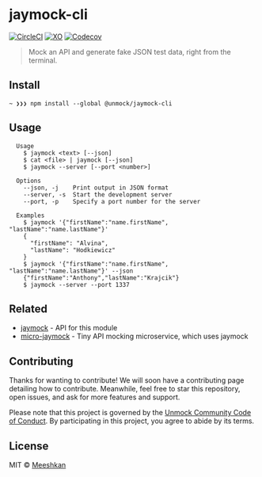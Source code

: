 # jaymock-cli

[![CircleCI](https://img.shields.io/circleci/build/github/unmock/jaymock-cli?style=for-the-badge)](https://circleci.com/gh/unmock/jaymock-cli) [![XO](https://img.shields.io/badge/code_style-XO-5ed9c7.svg?style=for-the-badge)](https://github.com/xojs/xo) [![Codecov](https://img.shields.io/codecov/c/github/unmock/jaymock-cli?style=for-the-badge)](https://codecov.io/gh/unmock/jaymock-cli)

> Mock an API and generate fake JSON test data, right from the terminal.

## Install

```
~ ❯❯❯ npm install --global @unmock/jaymock-cli
```

## Usage

```
  Usage
    $ jaymock <text> [--json]
    $ cat <file> | jaymock [--json]
    $ jaymock --server [--port <number>]
   
  Options
    --json, -j    Print output in JSON format
    --server, -s  Start the development server
    --port, -p    Specify a port number for the server
   
  Examples
    $ jaymock '{"firstName":"name.firstName", "lastName":"name.lastName"}'
    {
      "firstName": "Alvina",
      "lastName": "Hodkiewicz"
    }
    $ jaymock '{"firstName":"name.firstName", "lastName":"name.lastName"}' --json
    {"firstName":"Anthony","lastName":"Krajcik"}
    $ jaymock --server --port 1337
```

## Related

- [jaymock](https://github.com/unmock/jaymock) - API for this module
- [micro-jaymock](https://github.com/unmock/micro-jaymock) - Tiny API mocking microservice, which uses jaymock

## Contributing

Thanks for wanting to contribute! We will soon have a contributing page
detailing how to contribute. Meanwhile, feel free to star this repository, open issues,
and ask for more features and support.

Please note that this project is governed by the [Unmock Community Code of Conduct](https://github.com/unmock/code-of-conduct). By participating in this project, you agree to abide by its terms.

## License

MIT © [Meeshkan](http://meeshkan.com/)